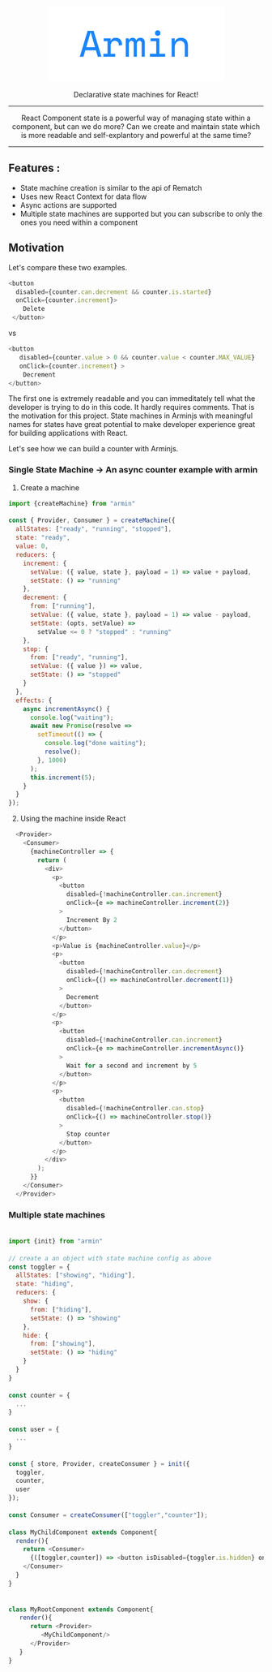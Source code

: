 <p align="center">
  
<img src="https://github.com/imbhargav5/armin/blob/master/.github/armin_logo.png"/>
</p>

<p align="center"> Declarative state machines for React! </p>

<hr/>
<p align="center">
React Component state is a powerful way of managing state within a component, but can we do more? Can we create and maintain state which is more readable and self-explantory and powerful at the same time? 
 </p>

<hr/>

## Features : 

  - State machine creation is similar to the api of Rematch
  - Uses new React Context for data flow
  - Async actions are supported
  - Multiple state machines are supported but you can subscribe to only the ones you need
    within a component
 

## Motivation

Let's compare these two examples.

```javascript
<button 
  disabled={counter.can.decrement && counter.is.started} 
  onClick={counter.increment}> 
    Delete 
 </button>
```

vs 

```javascript
<button 
   disabled={counter.value > 0 && counter.value < counter.MAX_VALUE} 
   onClick={counter.increment} > 
    Decrement 
</button>
```

The first one is extremely readable and you can immeditately tell what the developer is trying to do in this code. It hardly requires comments. That is the motivation for this project. 
State machines in Arminjs with meaningful names for states have great potential to make developer experience great for building applications with React.

Let's see how we can build a counter with Arminjs.

### Single State Machine -> An async counter example with armin

1. Create a machine

```javascript
import {createMachine} from "armin"

const { Provider, Consumer } = createMachine({
  allStates: ["ready", "running", "stopped"],
  state: "ready",
  value: 0,
  reducers: {
    increment: {
      setValue: ({ value, state }, payload = 1) => value + payload,
      setState: () => "running"
    },
    decrement: {
      from: ["running"],
      setValue: ({ value, state }, payload = 1) => value - payload,
      setState: (opts, setValue) =>
        setValue <= 0 ? "stopped" : "running"
    },
    stop: {
      from: ["ready", "running"],
      setValue: ({ value }) => value,
      setState: () => "stopped"
    }
  },
  effects: {
    async incrementAsync() {
      console.log("waiting");
      await new Promise(resolve =>
        setTimeout(() => {
          console.log("done waiting");
          resolve();
        }, 1000)
      );
      this.increment(5);
    }
  }
});

```

2. Using the machine inside React 

```javascript
  <Provider>
    <Consumer>
      {machineController => {
        return (
          <div>
            <p>
              <button
                disabled={!machineController.can.increment}
                onClick={e => machineController.increment(2)}
              >
                Increment By 2
              </button>
            </p>
            <p>Value is {machineController.value}</p>
            <p>
              <button
                disabled={!machineController.can.decrement}
                onClick={() => machineController.decrement(1)}
              >
                Decrement
              </button>
            </p>
            <p>
              <button
                disabled={!machineController.can.increment}
                onClick={e => machineController.incrementAsync()}
              >
                Wait for a second and increment by 5
              </button>
            </p>
            <p>
              <button
                disabled={!machineController.can.stop}
                onClick={() => machineController.stop()}
              >
                Stop counter
              </button>
            </p>
          </div>
        );
      }}
    </Consumer>
  </Provider>

```


### Multiple state machines

```javascript

import {init} from "armin"

// create a an object with state machine config as above
const toggler = {
  allStates: ["showing", "hiding"],
  state: "hiding",
  reducers: {
    show: {
      from: ["hiding"],
      setState: () => "showing"
    },
    hide: {
      from: ["showing"],
      setState: () => "hiding"
    }
  }
}

const counter = {
  ...
}

const user = {
  ...
}

const { store, Provider, createConsumer } = init({
  toggler,
  counter,
  user
});

const Consumer = createConsumer(["toggler","counter"]);

class MyChildComponent extends Component{
  render(){
    return <Consumer>
      {([toggler,counter]) => <button isDisabled={toggler.is.hidden} onClick={counter.increment}>{counter.value}</button>}
    </Consumer>
  }
}


class MyRootComponent extends Component{
   render(){
      return <Provider>
         <MyChildComponent/>
      </Provider>
   }
}


```



